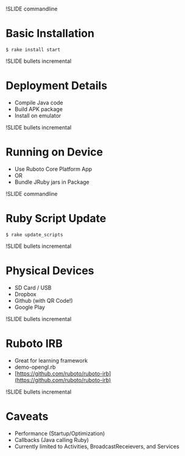 !SLIDE commandline
# Basic Installation

    $ rake install start

!SLIDE bullets incremental
# Deployment Details

* Compile Java code
* Build APK package
* Install on emulator

!SLIDE bullets incremental
# Running on Device

* Use Ruboto Core Platform App
* OR
* Bundle JRuby jars in Package

!SLIDE commandline
# Ruby Script Update

    $ rake update_scripts

!SLIDE bullets incremental
# Physical Devices
* SD Card / USB
* Dropbox
* Github (with QR Code!)
* Google Play

!SLIDE bullets incremental
# Ruboto IRB

* Great for learning framework
* demo-opengl.rb 
* [https://github.com/ruboto/ruboto-irb](https://github.com/ruboto/ruboto-irb)

!SLIDE bullets incremental
# Caveats

* Performance (Startup/Optimization)
* Callbacks (Java calling Ruby)
* Currently limited to Activities, BroadcastReceievers, and Services